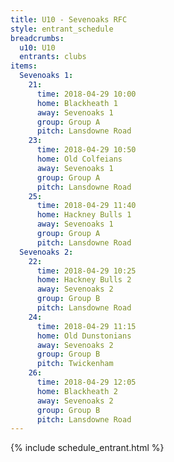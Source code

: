 ```yaml
---
title: U10 - Sevenoaks RFC
style: entrant_schedule
breadcrumbs:
  u10: U10
  entrants: clubs
items:
  Sevenoaks 1:
    21:
      time: 2018-04-29 10:00
      home: Blackheath 1
      away: Sevenoaks 1
      group: Group A
      pitch: Lansdowne Road
    23:
      time: 2018-04-29 10:50
      home: Old Colfeians
      away: Sevenoaks 1
      group: Group A
      pitch: Lansdowne Road
    25:
      time: 2018-04-29 11:40
      home: Hackney Bulls 1
      away: Sevenoaks 1
      group: Group A
      pitch: Lansdowne Road
  Sevenoaks 2:
    22:
      time: 2018-04-29 10:25
      home: Hackney Bulls 2
      away: Sevenoaks 2
      group: Group B
      pitch: Lansdowne Road
    24:
      time: 2018-04-29 11:15
      home: Old Dunstonians
      away: Sevenoaks 2
      group: Group B
      pitch: Twickenham
    26:
      time: 2018-04-29 12:05
      home: Blackheath 2
      away: Sevenoaks 2
      group: Group B
      pitch: Lansdowne Road
---
```


{% include schedule_entrant.html %}
